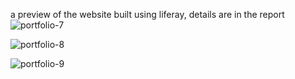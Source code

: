a preview of the website built using liferay, details are in the report
![portfolio-7](https://github.com/DarrenFar/KYN/assets/136566606/58e23877-b0df-4670-951a-ab80c830b9cd)

![portfolio-8](https://github.com/DarrenFar/KYN/assets/136566606/09aeda06-18b0-4b1a-9247-4d27a2840ce7)

![portfolio-9](https://github.com/DarrenFar/KYN/assets/136566606/a1173704-14c2-43c5-bc3e-fe28f5f5b9fe)
